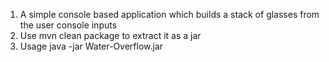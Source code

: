 1. A simple console based application which builds a stack of glasses from the user console inputs
2. Use mvn clean package to extract it as a jar
3. Usage java -jar Water-Overflow.jar
